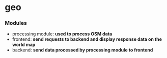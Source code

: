 # geo

### Modules
- processing module: **used to process OSM data**
- frontend: **send requests to backend and display response data on the world map**
- backend: **send data processed by processing module to frontend**